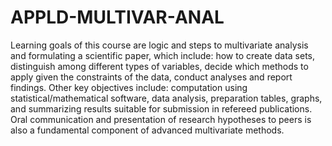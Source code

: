 # APPLD-MULTIVAR-ANAL
Learning goals of this course are logic and steps to multivariate analysis and formulating a scientific paper, which include: how to create data sets, distinguish among different types of variables, decide which methods to apply given the constraints of the data, conduct analyses and report findings. Other key objectives include: computation using statistical/mathematical software, data analysis, preparation tables, graphs, and summarizing results suitable for submission in refereed publications. Oral communication and presentation of research hypotheses to peers is also a fundamental component of advanced multivariate methods.
